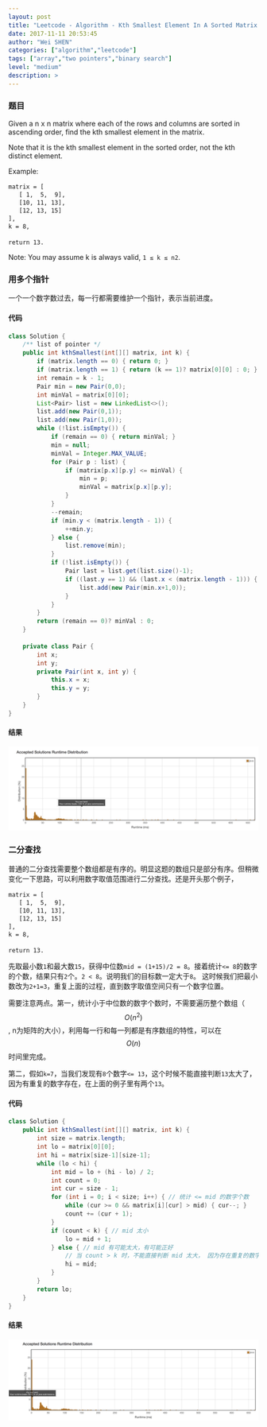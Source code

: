 ```yaml
---
layout: post
title: "Leetcode - Algorithm - Kth Smallest Element In A Sorted Matrix "
date: 2017-11-11 20:53:45
author: "Wei SHEN"
categories: ["algorithm","leetcode"]
tags: ["array","two pointers","binary search"]
level: "medium"
description: >
---
```


### 题目
Given a n x n matrix where each of the rows and columns are sorted in ascending order, find the kth smallest element in the matrix.

Note that it is the kth smallest element in the sorted order, not the kth distinct element.

Example:
```
matrix = [
   [ 1,  5,  9],
   [10, 11, 13],
   [12, 13, 15]
],
k = 8,

return 13.
```

Note:
You may assume k is always valid, `1 ≤ k ≤ n2`.

### 用多个指针
一个一个数字数过去，每一行都需要维护一个指针，表示当前进度。

#### 代码
```java
class Solution {
    /** list of pointer */
    public int kthSmallest(int[][] matrix, int k) {
        if (matrix.length == 0) { return 0; }
        if (matrix.length == 1) { return (k == 1)? matrix[0][0] : 0; }
        int remain = k - 1;
        Pair min = new Pair(0,0);
        int minVal = matrix[0][0];
        List<Pair> list = new LinkedList<>();
        list.add(new Pair(0,1));
        list.add(new Pair(1,0));
        while (!list.isEmpty()) {
            if (remain == 0) { return minVal; }
            min = null;
            minVal = Integer.MAX_VALUE;
            for (Pair p : list) {
                if (matrix[p.x][p.y] <= minVal) {
                    min = p;
                    minVal = matrix[p.x][p.y];
                }
            }
            --remain;
            if (min.y < (matrix.length - 1)) {
                ++min.y;
            } else {
                list.remove(min);
            }
            if (!list.isEmpty()) {
                Pair last = list.get(list.size()-1);
                if ((last.y == 1) && (last.x < (matrix.length - 1))) {
                    list.add(new Pair(min.x+1,0));
                }
            }
        }
        return (remain == 0)? minVal : 0;
    }

    private class Pair {
        int x;
        int y;
        private Pair(int x, int y) {
            this.x = x;
            this.y = y;
        }
    }
}
```

#### 结果
![kth-smallest-element-in-a-sorted-matrix-1](/images/leetcode/kth-smallest-element-in-a-sorted-matrix-1.png)


### 二分查找
普通的二分查找需要整个数组都是有序的。明显这题的数组只是部分有序。但稍微变化一下思路，可以利用数字取值范围进行二分查找。还是开头那个例子，
```
matrix = [
   [ 1,  5,  9],
   [10, 11, 13],
   [12, 13, 15]
],
k = 8,

return 13.
```

先取最小数`1`和最大数`15`，获得中位数`mid = (1+15)/2 = 8`。接着统计`<= 8`的数字的个数，结果只有`2`个。`2 < 8`。说明我们的目标数一定大于`8`。 这时候我们把最小数改为`2+1=3`，重复上面的过程，直到数字取值空间只有一个数字位置。

需要注意两点。第一，统计小于中位数的数字个数时，不需要遍历整个数组（$$O(n^2)$$, n为矩阵的大小），利用每一行和每一列都是有序数组的特性，可以在$$O(n)$$时间里完成。

第二，假如`k=7`，当我们发现有`8`个数字`<= 13`，这个时候不能直接判断`13`太大了，因为有重复的数字存在，在上面的例子里有两个`13`。

#### 代码
```java
class Solution {
    public int kthSmallest(int[][] matrix, int k) {
        int size = matrix.length;
        int lo = matrix[0][0];
        int hi = matrix[size-1][size-1];
        while (lo < hi) {
            int mid = lo + (hi - lo) / 2;
            int count = 0;
            int cur = size - 1;
            for (int i = 0; i < size; i++) { // 统计 <= mid 的数字个数
                while (cur >= 0 && matrix[i][cur] > mid) { cur--; }
                count += (cur + 1);
            }
            if (count < k) { // mid 太小
                lo = mid + 1;
            } else { // mid 有可能太大，有可能正好
                // 当 count > k 时，不能直接判断 mid 太大， 因为存在重复的数字
                hi = mid;
            }
        }
        return lo;
    }
}
```

#### 结果
![kth-smallest-element-in-a-sorted-matrix-2](/images/leetcode/kth-smallest-element-in-a-sorted-matrix-2.png)
